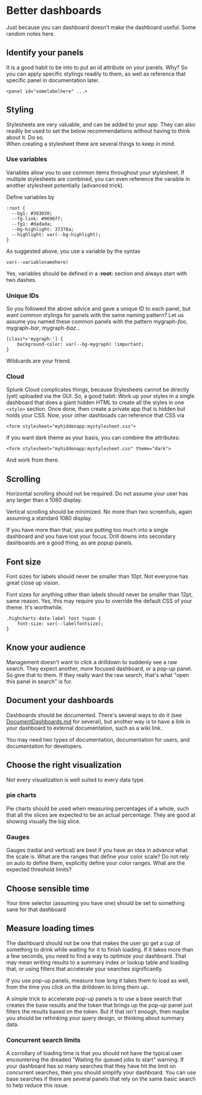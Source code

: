 # Better dashboards

Just because you can dashboard doesn't make the dashboard useful.  Some random
notes here.

## Identify your panels
It is a good habit to be into to put an id attribute on your panels.  Why?
So you can apply specific stylings readily to them, as well as reference that
specific panel in documentation later.

    <panel id="somelabelhere" ...>

## Styling
Stylesheets are very valuable, and can be added to your app.  They can
also readily be used to set the below recommendations without having to
think about it.  Do so.  
When creating a stylesheet there are several things to keep in mind.

### Use variables

Variables allow you to use common items throughout your stylesheet.  If
multiple stylesheets are combined, you can even reference the varaible in
another stylesheet potentially (advanced trick).

Define variables by

```
:root {
  --bg1: #303030;
  --fg-link: #9696ff;
  --fg1: #dadada;
  --bg-highlight: 37378a;
  --highlight: var(--bg-highlight);
}
```

As suggested above, you use a variable by the syntax

    var(--variablenamehere)

Yes, variables should be defined in a **:root:** section and always start with
two dashes.  

### Unique IDs

So you followed the above advice and gave a unique ID to each panel, but want
common stylings for panels with the same naming pattern?  Let us assume you
named these common panels with the pattern mygraph-*foo*, mygraph-*bar*, mygraph-*baz*...

```
[class*='mygraph-'] {
    background-color: var(--bg-mygraph) !important;
}
```

Wildcards are your friend.
### Cloud

Splunk Cloud complicates things, because Stylesheets cannot be directly (yet)
uploaded via the GUI.  So, a good habit:  Work up your styles in a single
dashboard that does a giant hidden HTML to create all the styles in one
`<style>` section.  Once done, then create a private app that is hidden but
holds your CSS.  Now, your other dashboads can reference that CSS via

    <form stylesheet="myhiddenapp:mystylesheet.css">

If you want dark theme as your basis, you can combine the attributes:

    <form stylesheet="myhiddenapp:mystylesheet.css" theme="dark">

And work from there.

## Scrolling
Horizontal scrolling should not be required.  Do not assume your user has 
any larger than a 1080 display.

Vertical scrolling should be minimized.  No more than two screenfuls, again
assuming a standard 1080 display.  

If you have more than that, you are putting too much into a single dashboard
and you have lost your focus.  Drill downs into secondary dashboards are a good
thing, as are popup panels.

## Font size
Font sizes for labels should never be smaller than 10pt.  Not everyone has
great close up vision.

Font sizes for anything other than labels should never be smaller than 12pt,
same reason.  Yes, this may require you to override the default CSS of your
theme.  It's worthwhile.

    .highcharts-data-label text tspan {
        font-size: var(--labelfontsize);
    }

## Know your audience
Management doesn't want to click a drilldown to suddenly see a raw search.
They expect another, more focused dashboard, or a pop-up panel.  So give that
to them.  If they really want the raw search, that's what "open this panel in
search" is for.

## Document your dashboards
Dashboards should be documented.  There's several ways to do it (see
[DocumentDashboards.md](DocumentDashboards.md) for several), but another way is to have a link in
your dashboard to external documentation, such as a wiki link.

You may need two types of documentation, documentation for users, and
documentation for developers.

## Choose the right visualization

Not every visualization is well suited to every data type.

### pie charts

Pie charts should be used when measuring percentages of a whole, such that
all the slices are expected to be an actual percentage.  They are good at
showing visually the big slice.

### Gauges

Gauges (radial and vertical) are best if you have an idea in advance what 
the scale is.  What are the ranges that define your color scale?  Do not
rely on auto to define them, explicitly define your color ranges.  What
are the expected threshold limits?

## Choose sensible time

Your time selector (assuming you have one) should be set to something sane for
that dashboard

## Measure loading times

The dashboard should not be one that makes the user go get a cup of something
to drink while waiting for it to finish loading.  If it takes more than a few
seconds, you need to find a way to optimize your dashboard.  That may mean
writing results to a summary index or lookup table and loading that, or using
filters that accelerate your searches significantly.

If you use pop-up panels, measure how long it takes them to load as well, from
the time you click on the drilldown to bring them up.  

A simple trick to accelerate pop-up panels is to use a base search that creates
the base results and the token that brings up the pop-up panel just filters
the results based on the token.  But if that isn't enough, then maybe you
should be rethinking your query design, or thinking about summary data. 

### Concurrent search limits

A corrollary of loading time is that you should not have the typical user
encountering the dreaded "Waiting for queued jobs to start" warning.  If
your dashboard has so many searches that they have hit the limit on
concurrent searches, then you should simplify your dashboard.  You can
use base searches if there are several panels that rely on the same 
basic search to help reduce this issue.
